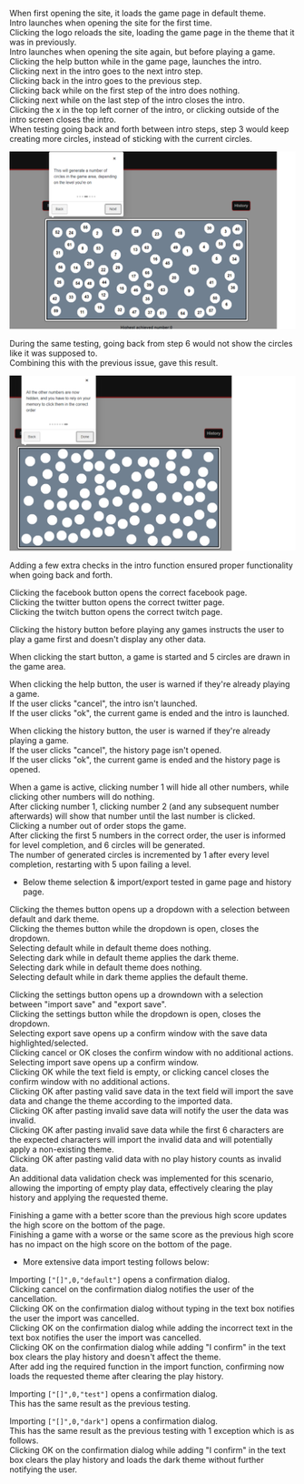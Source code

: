 <!-- Functional Testing -->

When first opening the site, it loads the game page in default theme.  
Intro launches when opening the site for the first time.  
Clicking the logo reloads the site, loading the game page in the theme that it was in previously.  
Intro launches when opening the site again, but before playing a game.  
Clicking the help button while in the game page, launches the intro.  
Clicking next in the intro goes to the next intro step.  
Clicking back in the intro goes to the previous step.  
Clicking back while on the first step of the intro does nothing.  
Clicking next while on the last step of the intro closes the intro.  
Clicking the x in the top left corner of the intro, or clicking outside of the intro screen closes the intro.  
When testing going back and forth between intro steps, step 3 would keep creating more circles, instead of sticking with the current circles.  
  
![Intro-repetition issue](https://github.com/lavadax/MS2-Monkey-Brain/blob/master/documentation/Intro-repetition.png)  
  
During the same testing, going back from step 6 would not show the circles like it was supposed to.  
Combining this with the previous issue, gave this result.  
  
![Intro-hidden issue](https://github.com/lavadax/MS2-Monkey-Brain/blob/master/documentation/Intro-hidden.png)  
  
Adding a few extra checks in the intro function ensured proper functionality when going back and forth.  
  
Clicking the facebook button opens the correct facebook page.  
Clicking the twitter button opens the correct twitter page.  
Clicking the twitch button opens the correct twitch page.
  
Clicking the history button before playing any games instructs the user to play a game first and doesn't display any other data.  
  
When clicking the start button, a game is started and 5 circles are drawn in the game area.  
  
When clicking the help button, the user is warned if they're already playing a game.  
If the user clicks "cancel", the intro isn't launched.  
If the user clicks "ok", the current game is ended and the intro is launched.  

When clicking the history button, the user is warned if they're already playing a game.  
If the user clicks "cancel", the history page isn't opened.  
If the user clicks "ok", the current game is ended and the history page is opened.  
  
When a game is active, clicking number 1 will hide all other numbers, while clicking other numbers will do nothing.  
After clicking number 1, clicking number 2 (and any subsequent number afterwards) will show that number until the last number is clicked.  
Clicking a number out of order stops the game.  
After clicking the first 5 numbers in the correct order, the user is informed for level completion, and 6 circles will be generated.  
The number of generated circles is incremented by 1 after every level completion, restarting with 5 upon failing a level.  
  
* Below theme selection & import/export tested in game page and history page.  

Clicking the themes button opens up a dropdown with a selection between default and dark theme.  
Clicking the themes button while the dropdown is open, closes the dropdown.  
Selecting default while in default theme does nothing.  
Selecting dark while in default theme applies the dark theme.  
Selecting dark while in default theme does nothing.  
Selecting default while in dark theme applies the default theme.  
  
Clicking the settings button opens up a drowndown with a selection between "import save" and "export save".  
Clicking the settings button while the dropdown is open, closes the dropdown.  
Selecting export save opens up a confirm window with the save data highlighted/selected.  
Clicking cancel or OK closes the confirm window with no additional actions.  
Selecting import save opens up a confirm window.  
Clicking OK while the text field is empty, or clicking cancel closes the confirm window with no additional actions.  
Clicking OK after pasting valid save data in the text field will import the save data and change the theme according to the imported data.  
Clicking OK after pasting invalid save data will notify the user the data was invalid.  
Clicking OK after pasting invalid save data while the first 6 characters are the expected characters will import the invalid data and will potentially apply a non-existing theme.  
Clicking OK after pasting valid data with no play history counts as invalid data.  
An additional data validation check was implemented for this scenario, allowing the importing of empty play data, effectively clearing the play history and applying the requested theme.
  
Finishing a game with a better score than the previous high score updates the high score on the bottom of the page.  
Finishing a game with a worse or the same score as the previous high score has no impact on the high score on the bottom of the page.  
  
* More extensive data import testing follows below:  
  
Importing `["[]",0,"default"]` opens a confirmation dialog.  
Clicking cancel on the confirmation dialog notifies the user of the cancellation.  
Clicking OK on the confirmation dialog without typing in the text box notifies the user the import was cancelled.  
Clicking OK on the confirmation dialog while adding the incorrect text in the text box notifies the user the import was cancelled.  
Clicking OK on the confirmation dialog while adding "I confirm" in the text box clears the play history and doesn't affect the theme.  
After add ing the required function in the import function, confirming now loads the requested theme after clearing the play history.
  
Importing `["[]",0,"test"]` opens a confirmation dialog.  
This has the same result as the previous testing.  
  
Importing `["[]",0,"dark"]` opens a confirmation dialog.  
This has the same result as the previous testing with 1 exception which is as follows.  
Clicking OK on the confirmation dialog while adding "I confirm" in the text box clears the play history and loads the dark theme without further notifying the user.  
  
